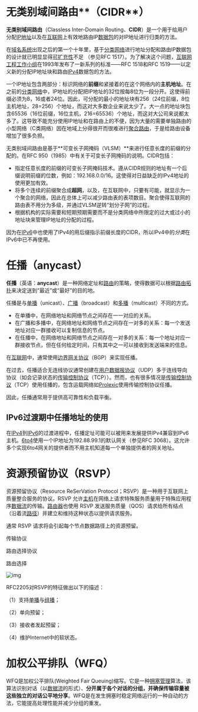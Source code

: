 # 无类别域间路由**（CIDR**）

**无类别域间路由**（Classless Inter-Domain Routing、**CIDR**）是一个用于给用户分配[IP地址](https://zh.wikipedia.org/wiki/IP%E5%9C%B0%E5%9D%80)以及在[互联网](https://zh.wikipedia.org/wiki/%E4%BA%92%E8%81%94%E7%BD%91)上有效地路由IP[数据包](https://zh.wikipedia.org/wiki/%E6%95%B0%E6%8D%AE%E5%8C%85)的对IP地址进行归类的方法。

在[域名系统](https://zh.wikipedia.org/wiki/%E5%9F%9F%E5%90%8D%E7%B3%BB%E7%BB%9F)出现之后的第一个十年里，基于[分类网络](https://zh.wikipedia.org/wiki/%E5%88%86%E7%B1%BB%E7%BD%91%E7%BB%9C)进行地址分配和路由IP数据包的设计就已明显显得[可扩充性](https://zh.wikipedia.org/wiki/%E5%8F%AF%E6%89%A9%E6%94%BE%E6%80%A7)不足 （参见RFC 1517）。为了解决这个问题，[互联网工程工作小组](https://zh.wikipedia.org/wiki/%E4%BA%92%E8%81%94%E7%BD%91%E5%B7%A5%E7%A8%8B%E5%B7%A5%E4%BD%9C%E5%B0%8F%E7%BB%84)在1993年发布了一新系列的标准——RFC 1518和RFC 1519——以定义新的分配IP地址块和路由[IPv4](https://zh.wikipedia.org/wiki/IPv4)数据包的方法。

一个IP地址包含两部分：标识网络的**前缀**和紧接着的在这个网络内的**主机地址**。在之前的[分类网络](https://zh.wikipedia.org/wiki/%E5%88%86%E7%B1%BB%E7%BD%91%E7%BB%9C)中，IP地址的分配把IP地址的32位按每8位为一段分开。这使得前缀必须为8，16或者24位。因此，可分配的最小的地址块有256（24位前缀，8位主机地址，28=256）个地址，而这对大多数企业来说太少了。大一点的地址块包含65536（16位前缀，16位主机，216=65536）个地址，而这对大公司来说都太多了。这导致不能充分使用IP地址和在路由上的不便，因为大量的需要单独路由的小型网络（C类网络）因在地域上分得很开而很难进行[聚合路由](https://zh.wikipedia.org/w/index.php?title=%E8%81%9A%E5%90%88%E8%B7%AF%E7%94%B1&action=edit&redlink=1)，于是给路由设备增加了很多负担。

无类别域间路由是基于**可变长子网掩码（VLSM）**来进行任意长度的前缀的分配的。在RFC 950（1985）中有关于可变长子网掩码的说明。CIDR包括：

- 指定任意长度的前缀的可变长子网掩码技术。遵从CIDR规则的地址有一个后缀说明前缀的位数，例如：192.168.0.0/16。这使得对日益缺乏的IPv4地址的使用更加有效。
- 将多个连续的前缀聚合成**超网**，以及，在互联网中，只要有可能，就显示为一个聚合的网络，因此在总体上可以减少路由表的表项数目。聚合使得互联网的路由表不用分为多级，并通过VLSM逆转“划分子网”的过程。
- 根据机构的实际需要和短期预期需要而不是分类网络中所限定的过大或过小的地址块来管理IP地址的分配的过程。

因为在[IPv6](https://zh.wikipedia.org/wiki/IPv6)中也使用了IPv4的用后缀指示前缀长度的CIDR，所以IPv4中的*分类*在IPv6中已不再使用。

# 任播（**anycast**）

**任播**（英语：**anycast**）是一种网络定址和[路由](https://zh.wikipedia.org/wiki/%E8%B7%AF%E7%94%B1)的策略，使得数据可以根据[路由拓扑](https://zh.wikipedia.org/wiki/%E7%BD%91%E7%BB%9C%E6%8B%93%E6%89%91)来决定送到“最近”或“最好”的目的地。

任播是与[单播](https://zh.wikipedia.org/wiki/%E5%96%AE%E6%92%AD)（unicast）、[广播](https://zh.wikipedia.org/wiki/%E5%BB%A3%E6%92%AD_(%E7%B6%B2%E8%B7%AF))（broadcast）和[多播](https://zh.wikipedia.org/wiki/%E5%A4%9A%E6%92%AD)（multicast）不同的方式。

- 在单播中，在网络地址和网络节点之间存在一一对应的关系。
- 在广播和多播中，在网络地址和网络节点之间存在一对多的关系：每一个发送地址对应一群接收可以复制信息的节点。
- 在任播中，在网络地址和网络节点之间存在一对多的关系：每一个地址对应一群接收节点，但在任何给定时间，只有其中之一可以接收到发送端来的信息。

在[互联网](https://zh.wikipedia.org/wiki/%E7%B6%B2%E9%9A%9B%E7%B6%B2%E8%B7%AF)中，通常使用[边界网关协议](https://zh.wikipedia.org/wiki/%E9%82%8A%E7%95%8C%E7%B6%B2%E9%97%9C%E5%8D%94%E8%AD%B0)（BGP）来实现任播。

在过去，任播适合无连线协议通常创建在[用户数据报协议](https://zh.wikipedia.org/wiki/%E7%94%A8%E6%88%B7%E6%95%B0%E6%8D%AE%E6%8A%A5%E5%8D%8F%E8%AE%AE)（UDP）多于连线导向协议（如会记录状态的[传输控制协议](https://zh.wikipedia.org/wiki/%E5%82%B3%E8%BC%B8%E6%8E%A7%E5%88%B6%E5%8D%94%E8%AD%B0)（TCP））。然而，也有很多情况是[传输控制协议](https://zh.wikipedia.org/wiki/%E5%82%B3%E8%BC%B8%E6%8E%A7%E5%88%B6%E5%8D%94%E8%AD%B0)（TCP）使用任播的，包含运载网络如[Prolexic](https://zh.wikipedia.org/w/index.php?title=Prolexic&action=edit&redlink=1)使用传输控制协议任播。

因此，任播通常用于提供高可靠性和负载平衡。

## IPv6过渡期中任播地址的使用

在[IPv4](https://zh.wikipedia.org/wiki/IPv4)到[IPv6](https://zh.wikipedia.org/wiki/IPv6)的过渡进程中，任播定址可能可以被用来发展提供IPv4兼容到IPv6主机。[6to4](https://zh.wikipedia.org/wiki/6to4)使用一个IP地址为192.88.99.1的默认网关（参见RFC 3068）。这允许多个实现6to4网关的提供者而不用主机知道每一个单独提供者的网关地址。


# 资源预留协议（RSVP）

资源预留协议（Resource ReSerVation Protocol；RSVP）是一种用于互联网上质量整合服务的协议。RSVP 允许[主机](https://baike.baidu.com/item/%E4%B8%BB%E6%9C%BA/455151)在网络上请求特殊服务质量用于特殊应用程序[数据流](https://baike.baidu.com/item/%E6%95%B0%E6%8D%AE%E6%B5%81/3002243)的传输。[路由器](https://baike.baidu.com/item/%E8%B7%AF%E7%94%B1%E5%99%A8/108294)也使用 RSVP 发送服务质量（QOS）请求给所有结点（沿着流[路径](https://baike.baidu.com/item/%E8%B7%AF%E5%BE%84/1081474)）并建立和维持这种状态以提供请求服务。

通常 RSVP 请求将会引起每个节点数据路径上的资源预留。

传输协议

路由选择协议

路由选择

 ![img](https://gss1.bdstatic.com/-vo3dSag_xI4khGkpoWK1HF6hhy/baike/c0%3Dbaike80%2C5%2C5%2C80%2C26/sign=0ebd32b82edda3cc1fe9b07260805264/962bd40735fae6cd3e0200460fb30f2442a70f66.jpg)

RFC2205对RSVP的特征做出以下的描述：

（1）支持[单播](https://baike.baidu.com/item/%E5%8D%95%E6%92%AD)与[组播](https://baike.baidu.com/item/%E7%BB%84%E6%92%AD)；

（2）单向预留；

（3）接收者发起预留；

（4）维护Internet中的软状态。

# 加权公平排队（WFQ）

WFQ是加权公平排队(Weighted Fair Queuing)缩写。它是一种[拥塞管理](https://baike.baidu.com/item/%E6%8B%A5%E5%A1%9E%E7%AE%A1%E7%90%86)算法，该算法识别对话（以[数据流](https://baike.baidu.com/item/%E6%95%B0%E6%8D%AE%E6%B5%81/3002243)的形式）、**分开属于各个对话的分组，并确保传输容量被这些独立的对话公平地分享**。WFQ是在发生拥塞时稳定网络运行的一种自动的方法，它能提高处理性能并减少分组的重发。









